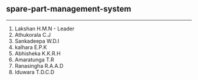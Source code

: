 <h2>spare-part-management-system</h2>
<hr>
<p></p>
<ol>
  <li>Lakshan H.M.N - Leader</li>
  <li>Athukorala C.J</li>
  <li>Sankadeepa W.D.I</li>
  <li>kalhara E.P.K</li>
  <li>Abhisheka K.K.R.H</li>
  <li>Amaratunga T.R</li>
  <li>Ranasingha R.A.A.D</li>
  <li>Iduwara T.D.C.D</li>
</ol>
